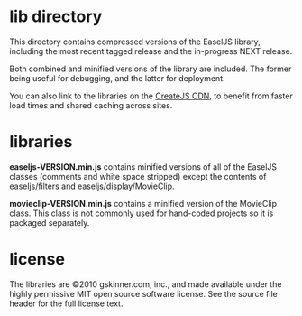 # lib directory
This directory contains compressed versions of the EaselJS library, including the most recent tagged release and the in-progress NEXT release.

Both combined and minified versions of the library are included. The former being useful for debugging, and the latter for deployment.

You can also link to the libraries on the [CreateJS CDN](http://code.createjs.com/), to benefit from faster load times and shared caching across sites.


# libraries
**easeljs-VERSION.min.js** contains minified versions of all of the EaselJS classes (comments and white space stripped) except the contents of easeljs/filters and easeljs/display/MovieClip.

**movieclip-VERSION.min.js** contains a minified version of the MovieClip class. This class is not commonly used for hand-coded projects so it is packaged separately.


# license
The libraries are ©2010 gskinner.com, inc., and made available under the highly permissive MIT open source software license. See the source file header for the full license text.
